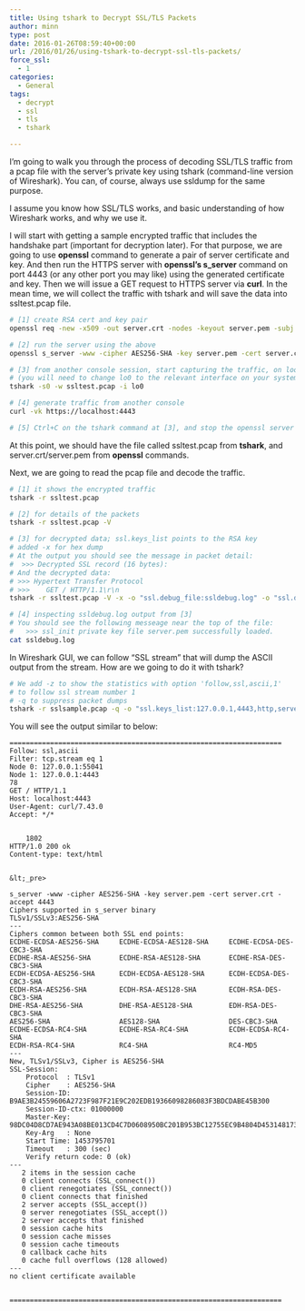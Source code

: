 ```yaml
---
title: Using tshark to Decrypt SSL/TLS Packets
author: minn
type: post
date: 2016-01-26T08:59:40+00:00
url: /2016/01/26/using-tshark-to-decrypt-ssl-tls-packets/
force_ssl:
  - 1
categories:
  - General
tags:
  - decrypt
  - ssl
  - tls
  - tshark

---
```

I&#8217;m going to walk you through the process of decoding SSL/TLS traffic from a pcap file with the server&#8217;s private key using tshark (command-line version of Wireshark). You can, of course, always use ssldump for the same purpose.

I assume you know how SSL/TLS works, and basic understanding of how Wireshark works, and why we use it.

I will start with getting a sample encrypted traffic that includes the handshake part (important for decryption later). For that purpose, we are going to use **openssl** command to generate a pair of server certificate and key. And then run the HTTPS server with **openssl&#8217;s s_server** command on port 4443 (or any other port you may like) using the generated certificate and key. Then we will issue a GET request to HTTPS server via **curl**. In the mean time, we will collect the traffic with tshark and will save the data into ssltest.pcap file.

```bash
# [1] create RSA cert and key pair
openssl req -new -x509 -out server.crt -nodes -keyout server.pem -subj /CN=localhost

# [2] run the server using the above
openssl s_server -www -cipher AES256-SHA -key server.pem -cert server.crt -accept 4443

# [3] from another console session, start capturing the traffic, on loopback interface
# (you will need to change lo0 to the relevant interface on your system.
tshark -s0 -w ssltest.pcap -i lo0

# [4] generate traffic from another console
curl -vk https://localhost:4443

# [5] Ctrl+C on the tshark command at [3], and stop the openssl server at [2]
```

At this point, we should have the file called ssltest.pcap from **tshark**, and server.crt/server.pem from **openssl** commands.

Next, we are going to read the pcap file and decode the traffic.

```bash
# [1] it shows the encrypted traffic
tshark -r ssltest.pcap

# [2] for details of the packets
tshark -r ssltest.pcap -V

# [3] for decrypted data; ssl.keys_list points to the RSA key
# added -x for hex dump
# At the output you should see the message in packet detail:
#  >>> Decrypted SSL record (16 bytes):
# And the decrypted data:
# >>> Hypertext Transfer Protocol
# >>>    GET / HTTP/1.1\r\n
tshark -r ssltest.pcap -V -x -o "ssl.debug_file:ssldebug.log" -o "ssl.desegment_ssl_records: TRUE" -o "ssl.desegment_ssl_application_data: TRUE" -o "ssl.keys_list:127.0.0.1,4443,http,server.pem"

# [4] inspecting ssldebug.log output from [3]
# You should see the following messeage near the top of the file:
#   >>> ssl_init private key file server.pem successfully loaded.
cat ssldebug.log
```

In Wireshark GUI, we can follow &#8220;SSL stream&#8221; that will dump the ASCII output from the stream. How are we going to do it with tshark?

```bash
# We add -z to show the statistics with option 'follow,ssl,ascii,1'
# to follow ssl stream number 1
# -q to suppress packet dumps
tshark -r sslsample.pcap -q -o "ssl.keys_list:127.0.0.1,4443,http,server.pem" -z "follow,ssl,ascii,1"
```

You will see the output similar to below:

```
===================================================================
Follow: ssl,ascii
Filter: tcp.stream eq 1
Node 0: 127.0.0.1:55041
Node 1: 127.0.0.1:4443
78
GET / HTTP/1.1
Host: localhost:4443
User-Agent: curl/7.43.0
Accept: */*


	1802
HTTP/1.0 200 ok
Content-type: text/html


&lt;_pre>

s_server -www -cipher AES256-SHA -key server.pem -cert server.crt -accept 4443
Ciphers supported in s_server binary
TLSv1/SSLv3:AES256-SHA
---
Ciphers common between both SSL end points:
ECDHE-ECDSA-AES256-SHA     ECDHE-ECDSA-AES128-SHA     ECDHE-ECDSA-DES-CBC3-SHA
ECDHE-RSA-AES256-SHA       ECDHE-RSA-AES128-SHA       ECDHE-RSA-DES-CBC3-SHA
ECDH-ECDSA-AES256-SHA      ECDH-ECDSA-AES128-SHA      ECDH-ECDSA-DES-CBC3-SHA
ECDH-RSA-AES256-SHA        ECDH-RSA-AES128-SHA        ECDH-RSA-DES-CBC3-SHA
DHE-RSA-AES256-SHA         DHE-RSA-AES128-SHA         EDH-RSA-DES-CBC3-SHA
AES256-SHA                 AES128-SHA                 DES-CBC3-SHA
ECDHE-ECDSA-RC4-SHA        ECDHE-RSA-RC4-SHA          ECDH-ECDSA-RC4-SHA
ECDH-RSA-RC4-SHA           RC4-SHA                    RC4-MD5
---
New, TLSv1/SSLv3, Cipher is AES256-SHA
SSL-Session:
    Protocol  : TLSv1
    Cipher    : AES256-SHA
    Session-ID: B9AE3B24559606A2723F987F21E9C202EDB19366098286083F3BDCDABE45B300
    Session-ID-ctx: 01000000
    Master-Key: 98DC04D8CD7AE943A08BE013CD4C7D0608950BC201B953BC12755EC9B4804D453148173B00043EF6A01CAC43F7B0005C
    Key-Arg   : None
    Start Time: 1453795701
    Timeout   : 300 (sec)
    Verify return code: 0 (ok)
---
   2 items in the session cache
   0 client connects (SSL_connect())
   0 client renegotiates (SSL_connect())
   0 client connects that finished
   2 server accepts (SSL_accept())
   0 server renegotiates (SSL_accept())
   2 server accepts that finished
   0 session cache hits
   0 session cache misses
   0 session cache timeouts
   0 callback cache hits
   0 cache full overflows (128 allowed)
---
no client certificate available


===================================================================
```